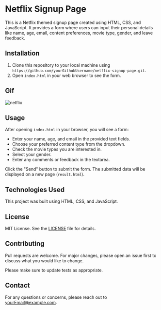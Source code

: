 # Netflix Signup Page

This is a Netflix themed signup page created using HTML, CSS, and JavaScript. It provides a form where users can input their personal details like name, age, email, content preferences, movie type, gender, and leave feedback. 

## Installation

1. Clone this repository to your local machine using `https://github.com/yourGithubUsername/netflix-signup-page.git`.
2. Open `index.html` in your web browser to see the form.

## Gif
<img src="netflix.gif" alt="netflix">


## Usage

After opening `index.html` in your browser, you will see a form:
- Enter your name, age, and email in the provided text fields.
- Choose your preferred content type from the dropdown.
- Check the movie types you are interested in.
- Select your gender.
- Enter any comments or feedback in the textarea.

Click the "Send" button to submit the form. The submitted data will be displayed on a new page (`result.html`).

## Technologies Used

This project was built using HTML, CSS, and JavaScript.

## License

MIT License. See the [LICENSE](LICENSE.md) file for details.

## Contributing

Pull requests are welcome. For major changes, please open an issue first to discuss what you would like to change.

Please make sure to update tests as appropriate.

## Contact

For any questions or concerns, please reach out to yourEmail@example.com.
